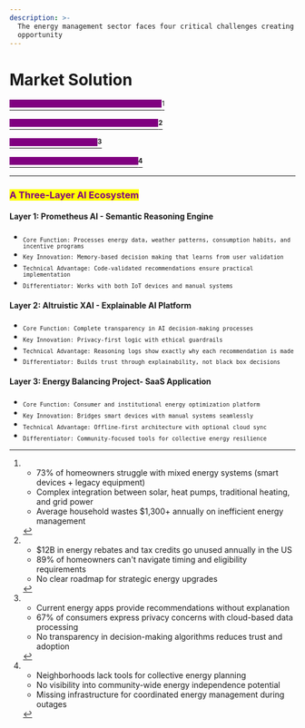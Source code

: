 ```yaml
---
description: >-
  The energy management sector faces four critical challenges creating a $150B+
  opportunity
---
```


# Market Solution

[<sup><mark style="color:purple;background-color:purple;">`1. Volatile Energy Costs & Fragmented Systems`<mark style="color:purple;background-color:purple;"></sup>](#user-content-fn-1)[^1]

#### [<sup><mark style="color:purple;background-color:purple;">`2. Complex, Underutilized Incentive Programs`<mark style="color:purple;background-color:purple;"></sup>](#user-content-fn-2)[^2]

#### [<sup><mark style="color:purple;background-color:purple;">`3. AI Tools as Black Boxes`<mark style="color:purple;background-color:purple;"></sup>](#user-content-fn-3)[^3]

#### [<sup><mark style="color:purple;background-color:purple;">`4. Limited Community Energy Resilience`<mark style="color:purple;background-color:purple;"></sup>](#user-content-fn-4)[^4]

***

### <mark style="color:purple;">A Three-Layer AI Ecosystem</mark>

#### Layer 1: Prometheus AI - Semantic Reasoning Engine

* <sub>`Core Function: Processes energy data, weather patterns, consumption habits, and incentive programs`</sub>
* <sub>`Key Innovation: Memory-based decision making that learns from user validation`</sub>
* <sub>`Technical Advantage: Code-validated recommendations ensure practical implementation`</sub>
* <sub>`Differentiator: Works with both IoT devices and manual systems`</sub>

#### Layer 2: Altruistic XAI - Explainable AI Platform

* <sub>`Core Function: Complete transparency in AI decision-making processes`</sub>
* <sub>`Key Innovation: Privacy-first logic with ethical guardrails`</sub>
* <sub>`Technical Advantage: Reasoning logs show exactly why each recommendation is made`</sub>
* <sub>`Differentiator: Builds trust through explainability, not black box decisions`</sub>

#### Layer 3: Energy Balancing Project- SaaS Application

* <sub>`Core Function: Consumer and institutional energy optimization platform`</sub>
* <sub>`Key Innovation: Bridges smart devices with manual systems seamlessly`</sub>
* <sub>`Technical Advantage: Offline-first architecture with optional cloud sync`</sub>
* <sub>`Differentiator: Community-focused tools for collective energy resilience`</sub>



[^1]: * 73% of homeowners struggle with mixed energy systems (smart devices + legacy equipment)

    - Complex integration between solar, heat pumps, traditional heating, and grid power

    * Average household wastes $1,300+ annually on inefficient energy management

[^2]: * $12B in energy rebates and tax credits go unused annually in the US

    - 89% of homeowners can't navigate timing and eligibility requirements

    * No clear roadmap for strategic energy upgrades

[^3]: * Current energy apps provide recommendations without explanation

    - 67% of consumers express privacy concerns with cloud-based data processing

    * No transparency in decision-making algorithms reduces trust and adoption

[^4]: * Neighborhoods lack tools for collective energy planning

    - No visibility into community-wide energy independence potential

    * Missing infrastructure for coordinated energy management during outages
